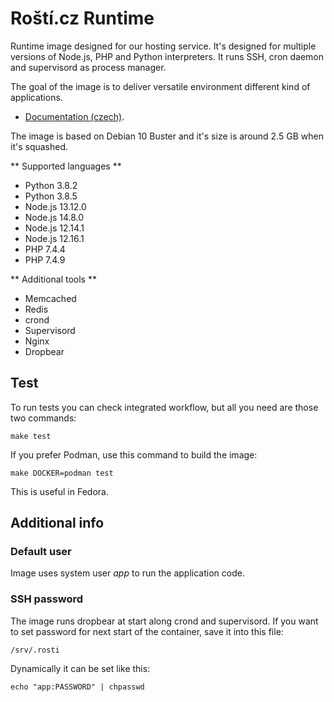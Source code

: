 # Roští.cz Runtime

Runtime image designed for our hosting service. It's designed for multiple versions of Node.js, PHP and Python interpreters. It runs SSH, cron daemon and supervisord as process manager.

The goal of the image is to deliver versatile environment different kind of applications.

* [Documentation (czech)](https://docs.rosti.cz/runtime/main/).

The image is based on Debian 10 Buster and it's size is around 2.5 GB when it's squashed.

** Supported languages **

* Python 3.8.2
* Python 3.8.5
* Node.js 13.12.0
* Node.js 14.8.0
* Node.js 12.14.1
* Node.js 12.16.1
* PHP 7.4.4
* PHP 7.4.9

** Additional tools **

* Memcached
* Redis
* crond
* Supervisord
* Nginx
* Dropbear

## Test

To run tests you can check integrated workflow, but all you need are those two commands:

    make test

If you prefer Podman, use this command to build the image:

    make DOCKER=podman test

This is useful in Fedora.

## Additional info

### Default user

Image uses system user *app* to run the application code.

### SSH password

The image runs dropbear at start along crond and supervisord. If you want to set password for next start of the container, save it into this file:

    /srv/.rosti

Dynamically it can be set like this:

    echo "app:PASSWORD" | chpasswd
